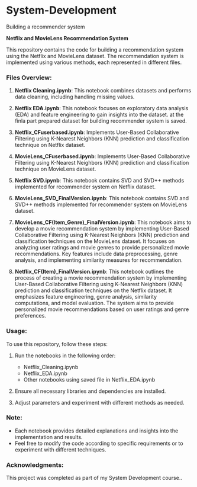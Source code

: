 # System-Development
Building a recommender system 


**Netflix and MovieLens Recommendation System**

This repository contains the code for building a recommendation system using the Netflix and MovieLens dataset. The recommendation system is implemented using various methods, each represented in different files.

### Files Overview:

1. **Netflix Cleaning.ipynb**: This notebook combines datasets and performs data cleaning, including handling missing values.

2. **Netflix EDA.ipynb**: This notebook focuses on exploratory data analysis (EDA) and feature engineering to gain insights into the dataset. at the finla part prepared dataset for building recommender system is saved.

3. **Netflix_CFuserbased.ipynb**: Implements User-Based Collaborative Filtering using K-Nearest Neighbors (KNN) prediction and classification technique on Netflix dataset.

4. **MovieLens_CFuserbased.ipynb**: Implements User-Based Collaborative Filtering using K-Nearest Neighbors (KNN) prediction and classification technique on MovieLens dataset.

5. **Netflix SVD.ipynb**: This notebook contains SVD and SVD++  methods implemented for recommender system on Netflix dataset.

6. **MovieLens_SVD_FinalVersion.ipynb**: This notebook contains SVD and SVD++  methods implemented for recommender system on MovieLens dataset.

7. **MovieLens_CF(Item_Genre)_FinalVersion.ipynb**: This notebook aims to develop a movie recommendation system by implementing User-Based Collaborative Filtering using K-Nearest Neighbors (KNN) prediction and classification techniques on the MovieLens dataset. It focuses on analyzing user ratings and movie genres to provide personalized movie recommendations. Key features include data preprocessing, genre analysis, and implementing similarity measures for recommendation.

8. **Netflix_CF(Item)_FinalVersion.ipynb**: This notebook outlines the process of creating a movie recommendation system by implementing User-Based Collaborative Filtering using K-Nearest Neighbors (KNN) prediction and classification techniques on the Netflix dataset. It emphasizes feature engineering, genre analysis, similarity computations, and model evaluation. The system aims to provide personalized movie recommendations based on user ratings and genre preferences.


### Usage:

To use this repository, follow these steps:

1. Run the notebooks in the following order:
   - Netflix_Cleaning.ipynb
   - Netflix_EDA.ipynb
   - Other notebooks using saved file in Netflix_EDA.ipynb

2. Ensure all necessary libraries and dependencies are installed.

3. Adjust parameters and experiment with different methods as needed.

### Note:

- Each notebook provides detailed explanations and insights into the implementation and results.
- Feel free to modify the code according to specific requirements or to experiment with different techniques.

### Acknowledgments:

This project was completed as part of my System Development course..

